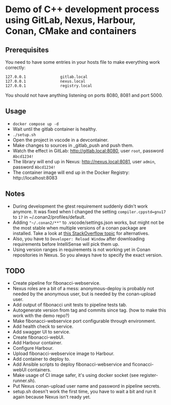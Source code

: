 # Demo of C++ development process using GitLab, Nexus, Harbour, Conan, CMake and containers

## Prerequisites

You need to have some entries in your hosts file to make everything work correctly:

```hosts
127.0.0.1               gitlab.local
127.0.0.1               nexus.local
127.0.0.1               registry.local
```

You should not have anything listening on ports 8080, 8081 and port 5000.

## Usage

- ```docker compose up -d```
- Wait until the gitlab container is healthy.
- ```./setup.sh```
- Open the project in vscode in a devcontainer.
- Make changes to sources in _gitlab_push and push them.
- Watch the effect in GitLab: http://gitlab.local:8080, user ```root```, password ```Abcd1234!```
- The library will end up in Nexus: http://nexus.local:8081, user ```admin```, password ```Abcd1234!```
- The container image will end up in the Docker Registry: http://localhost:8083

## Notes

- During development the gtest requirement suddenly didn't work anymore. It was fixed when I changed the setting ```compiler.cppstd=gnu17``` to ```17``` in ~/.conan2/profiles/default.
- Adding ```"~/.conan2/**"``` to .vscode/settings.json works, but might not be the most stable when
multiple versions of a conan package are installed. Take a look at
[this StackOverflow topic](https://stackoverflow.com/questions/58077908/linking-conan-include-to-vs-code/)
for alternatives.
- Also, you have to ```Developer: Reload Window``` after downloading requirements before IntelliSense will pick them up.
- Using version ranges in requirements is not working yet in Conan repositories in Nexus. So you always have to specify the exact version.

## TODO

- Create pipeline for fibonacci-webservice.
- Nexus roles are a bit of a mess: anonymous-deploy is probably not needed by the anonymous user, but
is needed by the conan-upload user.
- Add output of fibonacci unit tests to pipeline tests tab.
- Autogenerate version from tag and commits since tag. (how to make this work with the demo repo?)
- Make fibonacci-webservice port configurable through environment.
- Add health check to service.
- Add swagger UI to service.
- Create fibonacci-webUI.
- Add Harbour container.
- Configure Harbour.
- Upload fibonacci-webservice image to Harbour.
- Add container to deploy to.
- Add Ansible scripts to deploy fibonacci-webservice and ficonacci-webUI containers.
- Make usage of CI image safer, it's using docker socket (see register-runner.sh).
- Put Nexus conan-upload user name and password in pipeline secrets.
- setup.sh doesn't work the first time, you have to wait a bit and run it again because Nexus isn't ready yet.
